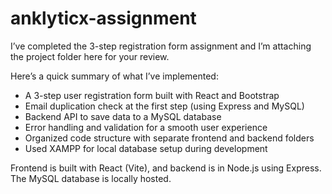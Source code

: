 # anklyticx-assignment
I’ve completed the 3-step registration form assignment and I’m attaching the project folder here for your review.

Here’s a quick summary of what I’ve implemented:

- A 3-step user registration form built with React and Bootstrap
- Email duplication check at the first step (using Express and MySQL)
- Backend API to save data to a MySQL database
- Error handling and validation for a smooth user experience
- Organized code structure with separate frontend and backend folders
- Used XAMPP for local database setup during development

Frontend is built with React (Vite), and backend is in Node.js using Express. The MySQL database is locally hosted.
